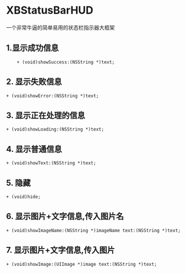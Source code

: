 # XBStatusBarHUD
一个非常牛逼的简单易用的状态栏指示器大框架
## 1.显示成功信息
```objec
    + (void)showSuccess:(NSString *)text;
```
## 2. 显示失败信息
```objec
+ (void)showError:(NSString *)text;
```
## 3. 显示正在处理的信息
```objec
+ (void)showLoading:(NSString *)text;
```
## 4. 显示普通信息
```objec
+ (void)showText:(NSString *)text;
```
## 5. 隐藏
```objec
+ (void)hide;
```
## 6. 显示图片+文字信息,传入图片名
```objec
+ (void)showImageName:(NSString *)imageName text:(NSString *)text;
```
## 7. 显示图片+文字信息,传入图片
```objec
+ (void)showImage:(UIImage *)image text:(NSString *)text;
```

